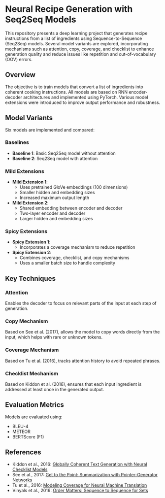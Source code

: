
# Neural Recipe Generation with Seq2Seq Models

This repository presents a deep learning project that generates recipe instructions from a list of ingredients using Sequence-to-Sequence (Seq2Seq) models. Several model variants are explored, incorporating mechanisms such as attention, copy, coverage, and checklist to enhance generation quality and reduce issues like repetition and out-of-vocabulary (OOV) errors.

## Overview

The objective is to train models that convert a list of ingredients into coherent cooking instructions. All models are based on RNN encoder-decoder architectures and implemented using PyTorch. Various model extensions were introduced to improve output performance and robustness.

## Model Variants

Six models are implemented and compared:

### Baselines
- **Baseline 1**: Basic Seq2Seq model without attention
- **Baseline 2**: Seq2Seq model with attention

### Mild Extensions
- **Mild Extension 1**:
  - Uses pretrained GloVe embeddings (100 dimensions)
  - Smaller hidden and embedding sizes
  - Increased maximum output length
- **Mild Extension 2**:
  - Shared embedding between encoder and decoder
  - Two-layer encoder and decoder
  - Larger hidden and embedding sizes

### Spicy Extensions
- **Spicy Extension 1**:
  - Incorporates a coverage mechanism to reduce repetition
- **Spicy Extension 2**:
  - Combines coverage, checklist, and copy mechanisms
  - Uses a smaller batch size to handle complexity

## Key Techniques

### Attention  
Enables the decoder to focus on relevant parts of the input at each step of generation.

### Copy Mechanism  
Based on See et al. (2017), allows the model to copy words directly from the input, which helps with rare or unknown tokens.

### Coverage Mechanism  
Based on Tu et al. (2016), tracks attention history to avoid repeated phrases.

### Checklist Mechanism  
Based on Kiddon et al. (2016), ensures that each input ingredient is addressed at least once in the generated output.

## Evaluation Metrics

Models are evaluated using:
- BLEU-4
- METEOR
- BERTScore (F1)

## References

- Kiddon et al., 2016: [Globally Coherent Text Generation with Neural Checklist Models](https://aclanthology.org/D16-1032/)
- See et al., 2017: [Get to the Point: Summarization with Pointer-Generator Networks](https://aclanthology.org/P17-1099/)
- Tu et al., 2016: [Modeling Coverage for Neural Machine Translation](https://aclanthology.org/P16-1008/)
- Vinyals et al., 2016: [Order Matters: Sequence to Sequence for Sets](https://arxiv.org/pdf/1511.06391)

